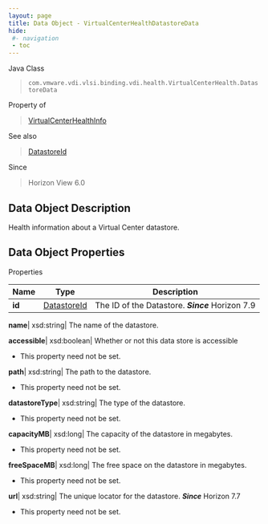 ```yaml
---
layout: page
title: Data Object - VirtualCenterHealthDatastoreData
hide:
 #- navigation
 - toc
---
```






Java Class  
> `com.vmware.vdi.vlsi.binding.vdi.health.VirtualCenterHealth.DatastoreData`

Property of  
> [VirtualCenterHealthInfo](vdi.health.VirtualCenterHealth.VirtualCenterHealthInfo.md#field_detail)

See also  
> [DatastoreId](vdi.entity.DatastoreId.md)

Since  
> Horizon View 6.0


## Data Object Description 

Health information about a Virtual Center datastore. 

## Data Object Properties

Properties

Name |  Type |  Description   
---|---|---  
**id**| [DatastoreId](vdi.entity.DatastoreId.md)|  The ID of the Datastore.  **_Since_** Horizon 7.9  
  
**name**|  xsd:string|  The name of the datastore.   
  
**accessible**|  xsd:boolean|  Whether or not this data store is accessible   


* This property need not be set.

  
**path**|  xsd:string|  The path to the datastore.   


* This property need not be set.

  
**datastoreType**|  xsd:string|  The type of the datastore.   


* This property need not be set.

  
**capacityMB**|  xsd:long|  The capacity of the datastore in megabytes.   


* This property need not be set.

  
**freeSpaceMB**|  xsd:long|  The free space on the datastore in megabytes.   


* This property need not be set.

  
**url**|  xsd:string|  The unique locator for the datastore.  **_Since_** Horizon 7.7  


* This property need not be set.

  
  
  
 
  
  
